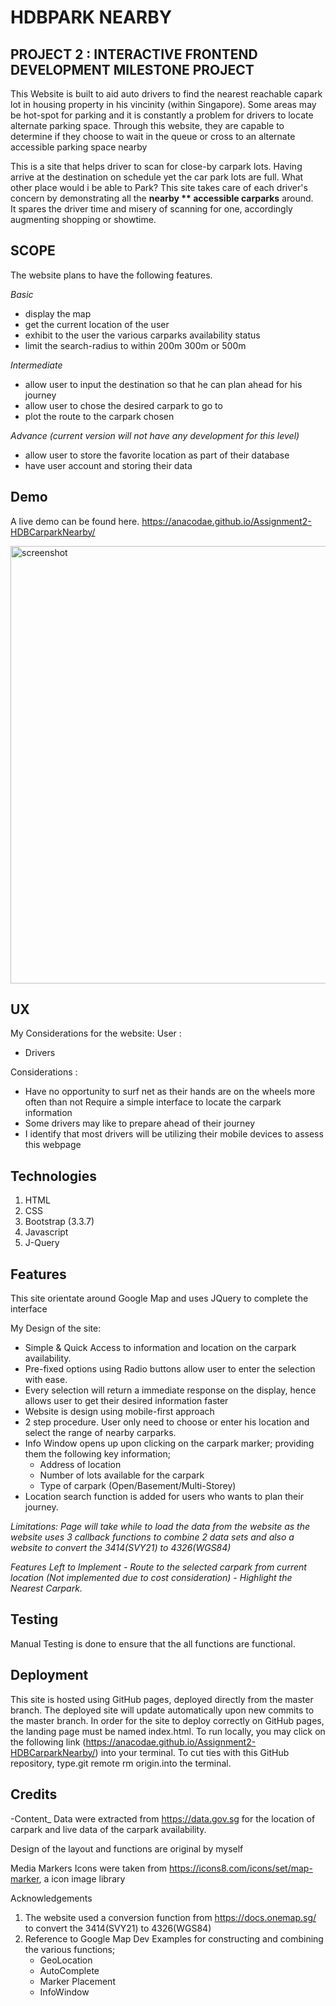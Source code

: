 # HDBPARK NEARBY

## PROJECT  2 :  INTERACTIVE FRONTEND DEVELOPMENT MILESTONE PROJECT

This Website is built to aid auto drivers to find the nearest reachable capark lot in housing property in his vincinity (within Singapore). 
Some areas may be hot-spot for parking and it is constantly a problem for drivers to locate alternate parking space.
Through this website, they are capable to determine if they choose to wait in the queue or cross to an alternate accessible parking space nearby

This is a site that helps driver to scan for close-by carpark lots. Having arrive at the destination on schedule yet the car park lots are full. What other place would i be able to Park?  This site takes care of each driver's concern by demonstrating all the __**nearby** ** accessible carparks__ around.  
It spares the driver time and misery of scanning for one, accordingly augmenting shopping or showtime.

## SCOPE
The website plans to have the following features.

_Basic_
- display the map
- get the current location of the user
- exhibit to the user the various carparks availability status
- limit the search-radius to within 200m 300m or 500m

_Intermediate_
- allow user to input the destination so that he can plan ahead for his journey
- allow user to chose the desired carpark to go to
- plot the route to the carpark chosen

_Advance (current version will not have any development for this level)_
- allow user to store the favorite location as part of their database
- have user account and storing their data

## Demo

A live demo can be found here. https://anacodae.github.io/Assignment2-HDBCarparkNearby/ 


<img width="700" alt="screenshot" src="https://user-images.githubusercontent.com/21357021/62422908-97fd2e80-b6ec-11e9-898e-8f08c891b2a9.png">

## UX
My Considerations for the website:
User : 
- Drivers

Considerations :  
- Have no opportunity to surf net as their hands are on the wheels more often than not Require a simple interface to locate the carpark information
- Some drivers may like to prepare ahead of their journey
- I identify that most drivers will be utilizing their mobile devices to assess this webpage

## Technologies
1. HTML
2. CSS
3. Bootstrap (3.3.7)
4. Javascript
5. J-Query

## Features
This site orientate around Google Map and uses JQuery to complete the interface

My Design of the site:
- Simple & Quick Access to information and location on the carpark availability.
- Pre-fixed options using Radio buttons allow user to enter the selection with ease.
- Every selection will return a immediate response on the display, hence allows user to get their desired information faster
- Website is design using mobile-first approach
- 2 step procedure. User only need to choose or enter his location and select the range of nearby carparks.
- Info Window opens up upon clicking on the carpark marker; providing them the following key information;
    - Address of location
    - Number of lots available for the carpark
    - Type of carpark (Open/Basement/Multi-Storey)
- Location search function is added for users who wants to plan their journey.

_Limitations: Page will take while to load the data from the website as the website uses 3 callback functions to combine 2 data sets and also a website to convert the 3414(SVY21) to 4326(WGS84)_

_Features Left to Implement_
_- Route to the selected carpark from current location (Not implemented due to cost consideration)_
_- Highlight the Nearest Carpark._

## Testing
Manual Testing is done to ensure that the all functions are functional.

## Deployment

This site is hosted using GitHub pages, deployed directly from the master branch. 
The deployed site will update automatically upon new commits to the master branch. In order for the site to deploy correctly on GitHub pages, the landing page must be named index.html.
To run locally, you may click on the following link (https://anacodae.github.io/Assignment2-HDBCarparkNearby/)   into your terminal. 
To cut ties with this GitHub repository, type.git remote rm origin.into the terminal.

## Credits

-Content_
Data were extracted from https://data.gov.sg for the location of carpark and live data of the carpark availability.
 
Design of the layout and functions are original by myself

Media
Markers Icons were taken from https://icons8.com/icons/set/map-marker, a icon image library

Acknowledgements
1. The website used a conversion function from https://docs.onemap.sg/ to convert the 3414(SVY21) to 4326(WGS84)
2. Reference to Google Map Dev Examples for constructing and combining the various functions;
    - GeoLocation
    - AutoComplete
    - Marker Placement
    - InfoWindow
 
